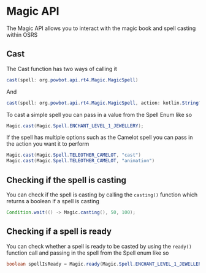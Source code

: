 # Magic API

The Magic API allows you to interact with the magic book and spell casting within OSRS

## Cast
The Cast function has two ways of calling it

```java
cast(spell: org.powbot.api.rt4.Magic.MagicSpell)
```

And

```java
cast(spell: org.powbot.api.rt4.Magic.MagicSpell, action: kotlin.String?)
```

To cast a simple spell you can pass in a value from the Spell Enum like so

```java
Magic.cast(Magic.Spell.ENCHANT_LEVEL_1_JEWELLERY);
```

If the spell has multiple options such as the Camelot spell you can pass in the action you want it to perform

```java
Magic.cast(Magic.Spell.TELEOTHER_CAMELOT, "cast")
Magic.cast(Magic.Spell.TELEOTHER_CAMELOT, "animation")
```

## Checking if the spell is casting
You can check if the spell is casting by calling the `casting()` function which returns a boolean if a spell is casting

```java
Condition.wait(() -> Magic.casting(), 50, 100);
```

## Checking if a spell is ready
You can check whether a spell is ready to be casted by using the `ready()` function call and passing in the spell from the Spell enum like so

```java
boolean spellIsReady = Magic.ready(Magic.Spell.ENCHANT_LEVEL_1_JEWELLERY)
```
